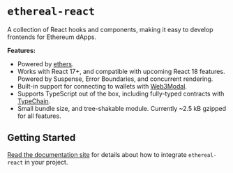 # `ethereal-react`

A collection of React hooks and components, making it easy to develop frontends for Ethereum dApps.

**Features:**

- Powered by [ethers](https://ethers.org/).
- Works with React 17+, and compatible with upcoming React 18 features. Powered by Suspense, Error Boundaries, and concurrent rendering.
- Built-in support for connecting to wallets with [Web3Modal](https://github.com/Web3Modal/web3modal).
- Supports TypeScript out of the box, including fully-typed contracts with [TypeChain](https://github.com/dethcrypto/TypeChain).
- Small bundle size, and tree-shakable module. Currently ~2.5 kB gzipped for all features.

## Getting Started

[Read the documentation site](https://kesne.github.io/ethereal-react/) for details about how to integrate `ethereal-react` in your project.

